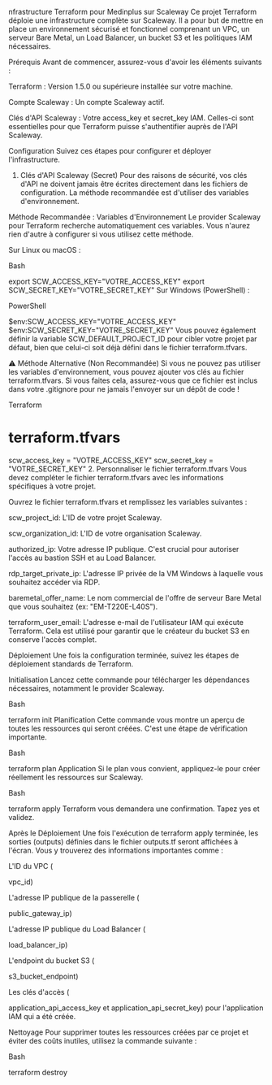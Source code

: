 nfrastructure Terraform pour Medinplus sur Scaleway
Ce projet Terraform déploie une infrastructure complète sur Scaleway. Il a pour but de mettre en place un environnement sécurisé et fonctionnel comprenant un VPC, un serveur Bare Metal, un Load Balancer, un bucket S3 et les politiques IAM nécessaires.

Prérequis
Avant de commencer, assurez-vous d'avoir les éléments suivants :

Terraform : Version 1.5.0 ou supérieure installée sur votre machine.

Compte Scaleway : Un compte Scaleway actif.

Clés d'API Scaleway : Votre access_key et secret_key IAM. Celles-ci sont essentielles pour que Terraform puisse s'authentifier auprès de l'API Scaleway.

Configuration
Suivez ces étapes pour configurer et déployer l'infrastructure.

1. Clés d'API Scaleway (Secret)
Pour des raisons de sécurité, vos clés d'API ne doivent jamais être écrites directement dans les fichiers de configuration. La méthode recommandée est d'utiliser des variables d'environnement.

Méthode Recommandée : Variables d'Environnement
Le provider Scaleway pour Terraform recherche automatiquement ces variables. Vous n'aurez rien d'autre à configurer si vous utilisez cette méthode.

Sur Linux ou macOS :

Bash

export SCW_ACCESS_KEY="VOTRE_ACCESS_KEY"
export SCW_SECRET_KEY="VOTRE_SECRET_KEY"
Sur Windows (PowerShell) :

PowerShell

$env:SCW_ACCESS_KEY="VOTRE_ACCESS_KEY"
$env:SCW_SECRET_KEY="VOTRE_SECRET_KEY"
Vous pouvez également définir la variable SCW_DEFAULT_PROJECT_ID pour cibler votre projet par défaut, bien que celui-ci soit déjà défini dans le fichier terraform.tfvars.

⚠️ Méthode Alternative (Non Recommandée)
Si vous ne pouvez pas utiliser les variables d'environnement, vous pouvez ajouter vos clés au fichier terraform.tfvars. Si vous faites cela, assurez-vous que ce fichier est inclus dans votre .gitignore pour ne jamais l'envoyer sur un dépôt de code !

Terraform

# terraform.tfvars

scw_access_key = "VOTRE_ACCESS_KEY"
scw_secret_key = "VOTRE_SECRET_KEY"
2. Personnaliser le fichier terraform.tfvars
Vous devez compléter le fichier terraform.tfvars avec les informations spécifiques à votre projet.

Ouvrez le fichier terraform.tfvars et remplissez les variables suivantes :


scw_project_id: L'ID de votre projet Scaleway.


scw_organization_id: L'ID de votre organisation Scaleway.

authorized_ip: Votre adresse IP publique. C'est crucial pour autoriser l'accès au bastion SSH et au Load Balancer.


rdp_target_private_ip: L'adresse IP privée de la VM Windows à laquelle vous souhaitez accéder via RDP.


baremetal_offer_name: Le nom commercial de l'offre de serveur Bare Metal que vous souhaitez (ex: "EM-T220E-L40S").

terraform_user_email: L'adresse e-mail de l'utilisateur IAM qui exécute Terraform. Cela est utilisé pour garantir que le créateur du bucket S3 en conserve l'accès complet.


Déploiement
Une fois la configuration terminée, suivez les étapes de déploiement standards de Terraform.

Initialisation
Lancez cette commande pour télécharger les dépendances nécessaires, notamment le provider Scaleway.

Bash

terraform init
Planification
Cette commande vous montre un aperçu de toutes les ressources qui seront créées. C'est une étape de vérification importante.

Bash

terraform plan
Application
Si le plan vous convient, appliquez-le pour créer réellement les ressources sur Scaleway.

Bash

terraform apply
Terraform vous demandera une confirmation. Tapez yes et validez.

Après le Déploiement
Une fois l'exécution de terraform apply terminée, les sorties (outputs) définies dans le fichier outputs.tf seront affichées à l'écran. Vous y trouverez des informations importantes comme :

L'ID du VPC (

vpc_id) 

L'adresse IP publique de la passerelle (

public_gateway_ip) 

L'adresse IP publique du Load Balancer (

load_balancer_ip) 

L'endpoint du bucket S3 (

s3_bucket_endpoint) 

Les clés d'accès (

application_api_access_key et application_api_secret_key) pour l'application IAM qui a été créée.

Nettoyage
Pour supprimer toutes les ressources créées par ce projet et éviter des coûts inutiles, utilisez la commande suivante :

Bash

terraform destroy
